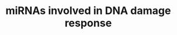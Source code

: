 ---
annotations:
- id: PW:0000099
  parent: regulatory pathway
  type: Pathway Ontology
  value: DNA repair pathway
- id: PW:0000808
  parent: regulatory pathway
  type: Pathway Ontology
  value: microRNA pathway
authors:
- J.krumeich
- Khanspers
- MaintBot
- MartijnVanIersel
- Andra
- Mkutmon
- Egonw
- Susan
citedin:
- link: PMC8287703
- link: PMC6961668
- link: PMC4936435
description: MicroRNA clusters involved in de DNA damage response. Genes they regulated
  and genes that regulate them. All genes presented in this pathway can also be found
  in the pathway "DNA damage response(Homo sapiens)". More info can be found there.  Proteins
  on this pathway have targeted assays available via the [https://assays.cancer.gov/available_assays?wp_id=WP1545
  CPTAC Assay Portal].
last-edited: 2021-05-27
ndex: 0d895865-8b63-11eb-9e72-0ac135e8bacf
organisms:
- Homo sapiens
redirect_from:
- /index.php/Pathway:WP1545
- /instance/WP1545
revision: null
schema-jsonld:
- '@context': https://schema.org/
  '@id': https://wikipathways.github.io/pathways/WP1545.html
  '@type': Dataset
  creator:
    '@type': Organization
    name: WikiPathways
  description: MicroRNA clusters involved in de DNA damage response. Genes they regulated
    and genes that regulate them. All genes presented in this pathway can also be
    found in the pathway "DNA damage response(Homo sapiens)". More info can be found
    there.  Proteins on this pathway have targeted assays available via the [https://assays.cancer.gov/available_assays?wp_id=WP1545
    CPTAC Assay Portal].
  keywords:
  - ABL1
  - ATM
  - CCND1
  - CCND3
  - CCNE1
  - CDC25A2
  - CDK6
  - CDKN1A
  - CDKN1B
  - CREB1
  - E2F1
  - H2AFX
  - RAD52
  - TP53
  - c-Myc
  - hsa-let-7a
  - hsa-let-7a-1/7d cluster
  - hsa-let-7a-2/100 cluster
  - hsa-let-7a-3/7b cluster
  - hsa-let-7b
  - hsa-let-7d
  - hsa-let-7f
  - hsa-miR-106b/25 cluster
  - hsa-miR-17/92a-1 cluster
  - hsa-miR-195/497 cluster
  - hsa-miR-203 gene
  - hsa-miR-210 gene
  - hsa-miR-21gene
  - hsa-miR-222/221 cluster
  - hsa-miR-223 gene
  - hsa-miR-29b-1/29a cluster
  - hsa-miR-29b-2/29c cluster
  - hsa-miR-330 gene
  - hsa-miR-424/450b cluster
  - hsa-miR-449c/449a cluster
  - hsa-mir-100
  - hsa-mir-106b
  - hsa-mir-143
  - hsa-mir-143/145 cluster
  - hsa-mir-145
  - hsa-mir-15a
  - hsa-mir-15a/16-1 cluster
  - hsa-mir-15b
  - hsa-mir-15b/16-2 cluster
  - hsa-mir-16
  - hsa-mir-17
  - hsa-mir-181a
  - hsa-mir-181a-1/181b-1 cluster
  - hsa-mir-181a-2/181b-2 cluster
  - hsa-mir-181b
  - hsa-mir-18a
  - hsa-mir-195
  - hsa-mir-19a
  - 'hsa-mir-19b-1 '
  - hsa-mir-203
  - hsa-mir-20a
  - hsa-mir-21
  - hsa-mir-210
  - hsa-mir-221
  - hsa-mir-222
  - hsa-mir-223
  - hsa-mir-23a
  - hsa-mir-23a/24-2 cluster
  - hsa-mir-23b
  - hsa-mir-23b/24-1 cluster
  - hsa-mir-24
  - hsa-mir-25
  - hsa-mir-27a
  - hsa-mir-27b
  - hsa-mir-29a
  - hsa-mir-29b-1
  - hsa-mir-29c
  - hsa-mir-3074
  - hsa-mir-330
  - hsa-mir-34b
  - hsa-mir-34b/34c cluster
  - hsa-mir-34c
  - hsa-mir-371
  - hsa-mir-371/373 cluster
  - hsa-mir-372
  - hsa-mir-373
  - hsa-mir-374b
  - hsa-mir-374b/421 cluster
  - hsa-mir-421
  - hsa-mir-424
  - hsa-mir-449a
  - hsa-mir-449b
  - hsa-mir-449c
  - hsa-mir-450a
  - hsa-mir-450b
  - hsa-mir-497
  - hsa-mir-503
  - hsa-mir-542
  - hsa-mir-92a-1
  - hsa-mir-93
  license: CC0
  name: miRNAs involved in DNA damage response
seo: CreativeWork
title: miRNAs involved in DNA damage response
wpid: WP1545
---